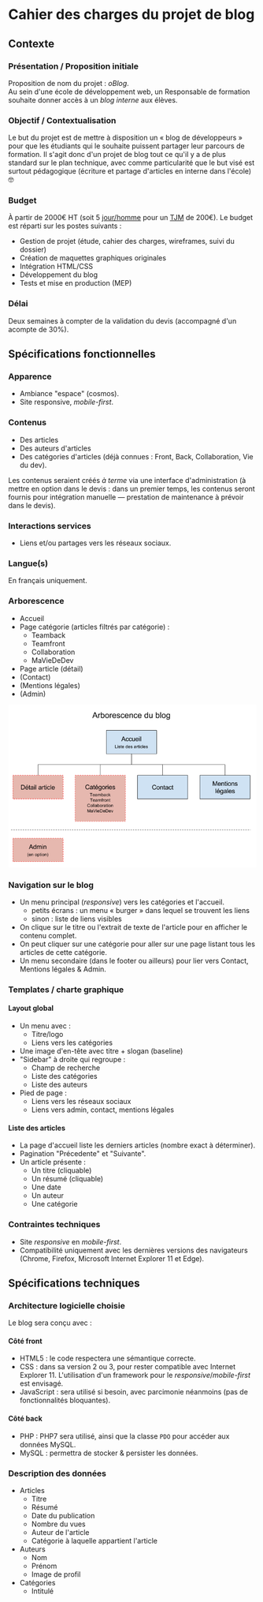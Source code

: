 # Cahier des charges du projet de blog

## Contexte

### Présentation / Proposition initiale

Proposition de nom du projet : _oBlog_.  
Au sein d'une école de développement web, un Responsable de formation souhaite donner accès à un _blog interne_ aux élèves.

### Objectif / Contextualisation

Le but du projet est de mettre à disposition un « blog de développeurs » pour que les étudiants qui le souhaite puissent partager leur parcours de formation. Il s'agit donc d'un projet de blog tout ce qu'il y a de plus standard sur le plan technique, avec comme particularité que le but visé est surtout pédagogique (écriture et partage d'articles en interne dans l'école) :nerd_face:

### Budget

À partir de 2000€ HT (soit 5 [jour/homme](https://fr.wiktionary.org/wiki/jour-homme) pour un [TJM](https://fr.wikipedia.org/wiki/Taux_journalier_moyen) de 200€). Le budget est réparti sur les postes suivants :
- Gestion de projet (étude, cahier des charges, wireframes, suivi du dossier)
- Création de maquettes graphiques originales
- Intégration HTML/CSS
- Développement du blog
- Tests et mise en production (MEP)

### Délai

Deux semaines à compter de la validation du devis (accompagné d'un acompte de 30%).

## Spécifications fonctionnelles

### Apparence

- Ambiance "espace" (cosmos).
- Site responsive, _mobile-first_.

### Contenus

- Des articles
- Des auteurs d'articles
- Des catégories d'articles (déjà connues : Front, Back, Collaboration, Vie du dev).

Les contenus seraient créés _à terme_ via une interface d'administration (à mettre en option dans le devis : dans un premier temps, les contenus seront fournis pour intégration manuelle — prestation de maintenance à prévoir dans le devis).

### Interactions services

- Liens et/ou partages vers les réseaux sociaux.

### Langue(s)

En français uniquement.

### Arborescence

- Accueil
- Page catégorie (articles filtrés par catégorie) :
    - Teamback
    - Teamfront
    - Collaboration
    - MaVieDeDev
- Page article (détail)
- (Contact)
- (Mentions légales)
- (Admin)

![](arborescence.png)

### Navigation sur le blog

- Un menu principal (_responsive_) vers les catégories et l'accueil.
  - petits écrans : un menu « burger » dans lequel se trouvent les liens
  - sinon : liste de liens visibles
- On clique sur le titre ou l'extrait de texte de l'article pour en afficher le contenu complet.
- On peut cliquer sur une catégorie pour aller sur une page listant tous les articles de cette catégorie.
- Un menu secondaire (dans le footer ou ailleurs) pour lier vers Contact, Mentions légales & Admin.

### Templates / charte graphique

#### Layout global

- Un menu avec :
    - Titre/logo
    - Liens vers les catégories
- Une image d'en-tête avec titre + slogan (baseline)
- "Sidebar" à droite qui regroupe :
    - Champ de recherche
    - Liste des catégories
    - Liste des auteurs
- Pied de page :
    - Liens vers les réseaux sociaux
    - Liens vers admin, contact, mentions légales

#### Liste des articles

- La page d'accueil liste les derniers articles (nombre exact à déterminer).
- Pagination "Précedente" et "Suivante".
- Un article présente :
    - Un titre (cliquable)
    - Un résumé (cliquable)
    - Une date
    - Un auteur
    - Une catégorie

### Contraintes techniques

- Site _responsive_ en _mobile-first_.
- Compatibilité uniquement avec les dernières versions des navigateurs (Chrome, Firefox, Microsoft Internet Explorer 11 et Edge).

## Spécifications techniques

### Architecture logicielle choisie

Le blog sera conçu avec :

#### Côté front

- HTML5 : le code respectera une sémantique correcte.
- CSS : dans sa version 2 ou 3, pour rester compatible avec Internet Explorer 11. L'utilisation d'un framework pour le _responsive_/_mobile-first_ est envisagé.
- JavaScript : sera utilisé si besoin, avec parcimonie néanmoins (pas de fonctionnalités bloquantes).

#### Côté back

- PHP : PHP7 sera utilisé, ainsi que la classe `PDO` pour accéder aux données MySQL.
- MySQL : permettra de stocker & persister les données.

### Description des données

- Articles
  - Titre
  - Résumé
  - Date du publication
  - Nombre du vues
  - Auteur de l'article
  - Catégorie à laquelle appartient l'article
- Auteurs
  - Nom
  - Prénom
  - Image de profil
- Catégories
  - Intitulé
